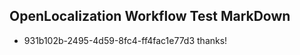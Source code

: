 ## OpenLocalization Workflow Test MarkDown
* 931b102b-2495-4d59-8fc4-ff4fac1e77d3 
thanks!<!--HONumber=Mar16_HO1-->

